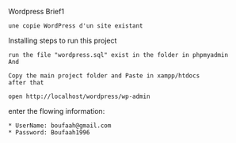 Wordpress Brief1
````
une copie WordPress d'un site existant
````
Installing
steps to run this project
````
run the file "wordpress.sql" exist in the folder in phpmyadmin 
And
````
````
Copy the main project folder and Paste in xampp/htdocs
after that
````
````
open http://localhost/wordpress/wp-admin
````
enter the flowing information:
````
* UserName: boufaah@gmail.com
* Password: Boufaah1996
````
